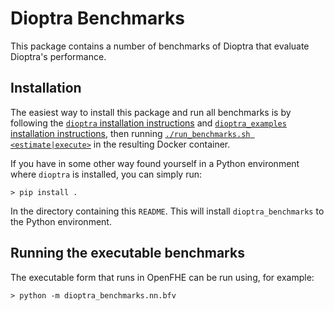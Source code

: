 # Dioptra Benchmarks

This package contains a number of benchmarks of Dioptra that evaluate
Dioptra's performance.

## Installation

The easiest way to install this package and run all benchmarks is by
following the
[`dioptra` installation instructions](../README.md#installation) and 
[`dioptra_examples` installation instructions](../examples/README.md#installation), then running
[`./run_benchmarks.sh <estimate|execute>`](../run_examples.sh) in the resulting
Docker container.

If you have in some other way found yourself in a Python environment where
`dioptra` is installed, you can simply run:

```console
> pip install .
```

In the directory containing this `README`. This will install `dioptra_benchmarks`
to the Python environment.

## Running the executable benchmarks

The executable form that runs in OpenFHE can be run using, for example:

```console
> python -m dioptra_benchmarks.nn.bfv
```
